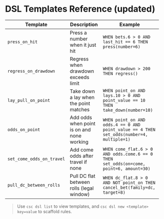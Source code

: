 # DSL Templates Reference (updated)

| Template | Description | Example |
|-----------|------------|---------|
| `press_on_hit` | Press a number when it just hit | `WHEN bets.6 > 0 AND last_hit == 6 THEN press(number=6)` |
| `regress_on_drawdown` | Regress when drawdown exceeds limit | `WHEN drawdown > 200 THEN regress()` |
| `lay_pull_on_point` | Take down a lay when the point matches | `WHEN point_on AND lays.10 > 0 AND point_value == 10 THEN take_down(number=10)` |
| `odds_on_point` | Add odds when point is on and none working | `WHEN point_on AND odds.4 == 0 AND point_value == 4 THEN set_odds(number=4, multiple=1)` |
| `set_come_odds_on_travel` | Add come odds after travel if none | `WHEN come_flat.6 > 0 AND odds.come.6 == 0 THEN set_odds(on=come, point=6, amount=30)` |
| `pull_dc_between_rolls` | Pull DC flat between rolls (legal window) | `WHEN dc_flat.8 > 0 AND NOT point_on THEN cancel_bet(family=dc, target=8)` |

> Use `csc dsl list` to view templates, and `csc dsl new <template> key=value` to scaffold rules.
